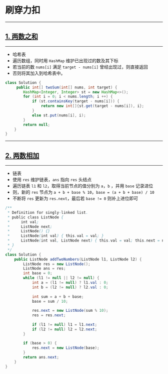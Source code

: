 # 刷穿力扣

****

## [1. 两数之和](https://leetcode.cn/problems/two-sum/)

****

- 哈希表
- 遍历数组，同时用 `HashMap` 维护已出现过的数及其下标
- 若当前的数 `nums[i]` 满足 `target - nums[i]` 曾经出现过，则直接返回
- 否则将其加入到哈希表中。

```java
class Solution {
     public int[] twoSum(int[] nums, int target) {
        HashMap<Integer, Integer> st = new HashMap<>();
        for (int i = 0; i < nums.length; i ++) {
            if (st.containsKey(target - nums[i])) {
                return new int[]{st.get(target - nums[i]), i};
            }
            else st.put(nums[i], i);
        }
        return null;
    }
}
```

****

## [2. 两数相加](https://leetcode.cn/problems/add-two-numbers/)

****

- 链表
- 使用 `res` 维护链表，`ans` 指向 `res` 头结点
- 遍历链表 `l1` 和 `l2`，取得当前节点的值分别为 `a`，`b` ，并用 `base` 记录进位
- 则，新的 `res` 节点为 `a + b + base % 10`，`base = (a + b + base) / 10`
- 不断将 `res` 更新为 `res.next`，最后若 `base != 0` 则补上进位即可

```java
/**
 * Definition for singly-linked list.
 * public class ListNode {
 *     int val;
 *     ListNode next;
 *     ListNode() {}
 *     ListNode(int val) { this.val = val; }
 *     ListNode(int val, ListNode next) { this.val = val; this.next = next; }
 * }
 */
class Solution {
    public ListNode addTwoNumbers(ListNode l1, ListNode l2) {
        ListNode res = new ListNode();
        ListNode ans = res;
        int base = 0;
        while (l1 != null || l2 != null) {
            int a = (l1 != null) ? l1.val : 0;
            int b = (l2 != null) ? l2.val : 0;
            
            int sum = a + b + base;
            base = sum / 10;
            
            res.next = new ListNode(sum % 10);
            res = res.next;
            
            if (l1 != null) l1 = l1.next;
            if (l2 != null) l2 = l2.next;
        }
        
        if (base > 0) {
            res.next = new ListNode(base);
        }
        return ans.next;
    }
}
```

